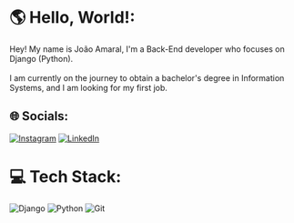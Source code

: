# 🌎 Hello, World!:
Hey! My name is João Amaral, I'm a Back-End developer who focuses on Django (Python).<br><br>I am currently on the journey to obtain a bachelor's degree in Information Systems, and I am looking for my first job.


## 🌐 Socials:
[![Instagram](https://img.shields.io/badge/Instagram-%23E4405F.svg?logo=Instagram&logoColor=white)](https://instagram.com/j.amaralm) [![LinkedIn](https://img.shields.io/badge/LinkedIn-%230077B5.svg?logo=linkedin&logoColor=white)](https://linkedin.com/in/jamaralm) 

# 💻 Tech Stack:
![Django](https://img.shields.io/badge/django-%23092E20.svg?style=flat&logo=django&logoColor=white) ![Python](https://img.shields.io/badge/python-3670A0?style=flat&logo=python&logoColor=ffdd54) ![Git](https://img.shields.io/badge/git-%23F05033.svg?style=flat&logo=git&logoColor=white)
